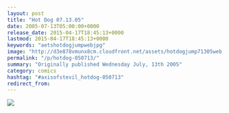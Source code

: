 ```yaml
---
layout: post
title: "Hot Dog 07.13.05"
date: 2005-07-13T05:00:00+0000
release_date: 2015-04-17T18:45:13+0000
lastmod: 2015-04-17T18:45:13+0000
keywords: "aetshotdogjumpwebjpg"
image: "http://d3e878vmunx8cm.cloudfront.net/assets/hotdogjump71305web.jpg"
permalink: "/p/hotdog-050713/"
summary: "Originally published Wednesday July, 13th 2005"
category: comics
hashtag: "#axisofstevil_hotdog-050713"
redirect_from:
---
```


![](http://d3e878vmunx8cm.cloudfront.net/assets/hotdogjump71305web.jpg)
